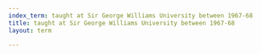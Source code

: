 ```yaml
---
index_term: taught at Sir George Williams University between 1967-68
title: taught at Sir George Williams University between 1967-68
layout: term

---
```

